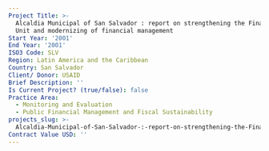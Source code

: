 ```yaml
---
Project Title: >-
  Alcaldia Municipal of San Salvador : report on strengthening the Financial
  Unit and modernizing of financial management
Start Year: '2001'
End Year: '2001'
ISO3 Code: SLV
Region: Latin America and the Caribbean
Country: San Salvador
Client/ Donor: USAID
Brief Description: ''
Is Current Project? (true/false): false
Practice Area:
  - Monitoring and Evaluation
  - Public Financial Management and Fiscal Sustainability
projects_slug: >-
  Alcaldia-Municipal-of-San-Salvador-:-report-on-strengthening-the-Financial-Unit-and-modernizing-of-financial-management
Contract Value USD: ''
---
```

